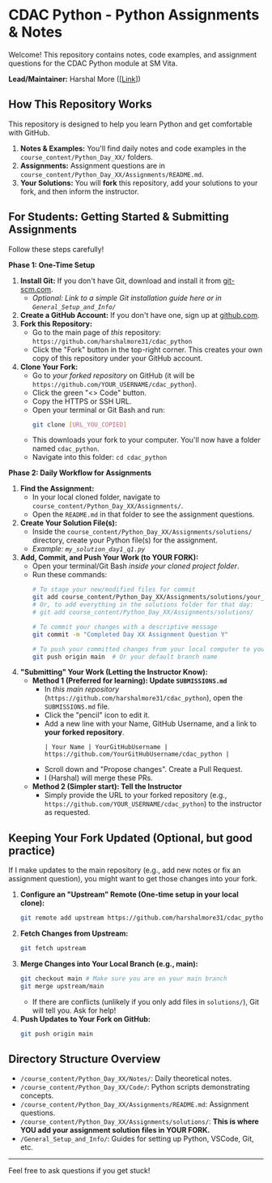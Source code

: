 # CDAC Python - Python Assignments & Notes

Welcome! This repository contains notes, code examples, and assignment questions for the CDAC Python module at SM Vita.

**Lead/Maintainer:** Harshal More ([[Link](https://github.com/harshalmore31)])

## How This Repository Works

This repository is designed to help you learn Python and get comfortable with GitHub.

1.  **Notes & Examples:** You'll find daily notes and code examples in the `course_content/Python_Day_XX/` folders.
2.  **Assignments:** Assignment questions are in `course_content/Python_Day_XX/Assignments/README.md`.
3.  **Your Solutions:** You will **fork** this repository, add your solutions to your fork, and then inform the instructor.

## For Students: Getting Started & Submitting Assignments

Follow these steps carefully!

**Phase 1: One-Time Setup**

1.  **Install Git:** If you don't have Git, download and install it from [git-scm.com](https://git-scm.com/).
    *   *Optional: Link to a simple Git installation guide here or in `General_Setup_and_Info/`*
2.  **Create a GitHub Account:** If you don't have one, sign up at [github.com](https://github.com).
3.  **Fork this Repository:**
    *   Go to the main page of *this* repository: `https://github.com/harshalmore31/cdac_python`
    *   Click the "Fork" button in the top-right corner. This creates your own copy of this repository under your GitHub account.
4.  **Clone Your Fork:**
    *   Go to *your forked repository* on GitHub (it will be `https://github.com/YOUR_USERNAME/cdac_python`).
    *   Click the green "<> Code" button.
    *   Copy the HTTPS or SSH URL.
    *   Open your terminal or Git Bash and run:
        ```bash
        git clone [URL_YOU_COPIED]
        ```
    *   This downloads your fork to your computer. You'll now have a folder named `cdac_python`.
    *   Navigate into this folder: `cd cdac_python`

**Phase 2: Daily Workflow for Assignments**

1.  **Find the Assignment:**
    *   In your local cloned folder, navigate to `course_content/Python_Day_XX/Assignments/`.
    *   Open the `README.md` in that folder to see the assignment questions.
2.  **Create Your Solution File(s):**
    *   Inside the `course_content/Python_Day_XX/Assignments/solutions/` directory, create your Python file(s) for the assignment.
    *   *Example: `my_solution_day1_q1.py`*
3.  **Add, Commit, and Push Your Work (to YOUR FORK):**
    *   Open your terminal/Git Bash *inside your cloned project folder*.
    *   Run these commands:
        ```bash
        # To stage your new/modified files for commit
        git add course_content/Python_Day_XX/Assignments/solutions/your_file_name.py
        # Or, to add everything in the solutions folder for that day:
        # git add course_content/Python_Day_XX/Assignments/solutions/

        # To commit your changes with a descriptive message
        git commit -m "Completed Day XX Assignment Question Y"

        # To push your committed changes from your local computer to your fork on GitHub
        git push origin main  # Or your default branch name
        ```
4.  **"Submitting" Your Work (Letting the Instructor Know):**
    *   **Method 1 (Preferred for learning): Update `SUBMISSIONS.md`**
        *   In *this main repository* (`https://github.com/harshalmore31/cdac_python`), open the `SUBMISSIONS.md` file.
        *   Click the "pencil" icon to edit it.
        *   Add a new line with your Name, GitHub Username, and a link to **your forked repository**.
            ```
            | Your Name | YourGitHubUsername | https://github.com/YourGitHubUsername/cdac_python |
            ```
        *   Scroll down and "Propose changes". Create a Pull Request.
        *   I (Harshal) will merge these PRs.
    *   **Method 2 (Simpler start): Tell the Instructor**
        *   Simply provide the URL to your forked repository (e.g., `https://github.com/YOUR_USERNAME/cdac_python`) to the instructor as requested.

## Keeping Your Fork Updated (Optional, but good practice)

If I make updates to the main repository (e.g., add new notes or fix an assignment question), you might want to get those changes into your fork.

1.  **Configure an "Upstream" Remote (One-time setup in your local clone):**
    ```bash
    git remote add upstream https://github.com/harshalmore31/cdac_python.git
    ```
2.  **Fetch Changes from Upstream:**
    ```bash
    git fetch upstream
    ```
3.  **Merge Changes into Your Local Branch (e.g., main):**
    ```bash
    git checkout main # Make sure you are on your main branch
    git merge upstream/main
    ```
    *   If there are conflicts (unlikely if you only add files in `solutions/`), Git will tell you. Ask for help!
4.  **Push Updates to Your Fork on GitHub:**
    ```bash
    git push origin main
    ```

## Directory Structure Overview

-   `/course_content/Python_Day_XX/Notes/`: Daily theoretical notes.
-   `/course_content/Python_Day_XX/Code/`: Python scripts demonstrating concepts.
-   `/course_content/Python_Day_XX/Assignments/README.md`: Assignment questions.
-   `/course_content/Python_Day_XX/Assignments/solutions/`: **This is where YOU add your assignment solution files in YOUR FORK.**
-   `/General_Setup_and_Info/`: Guides for setting up Python, VSCode, Git, etc.

---

Feel free to ask questions if you get stuck!